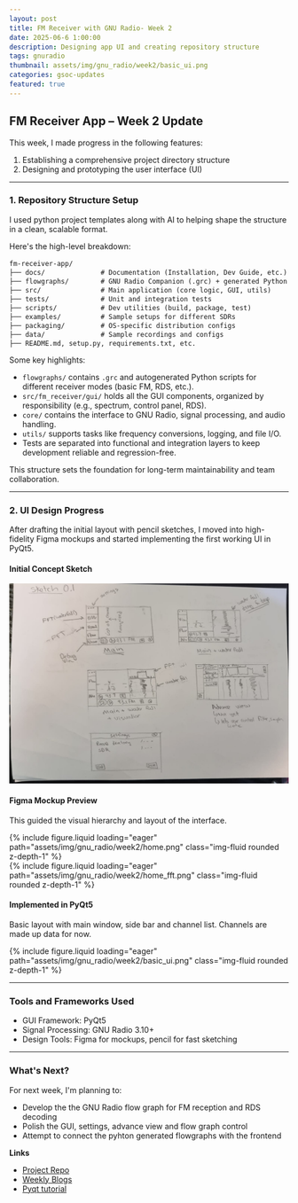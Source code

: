 ```yaml
---
layout: post
title: FM Receiver with GNU Radio- Week 2
date: 2025-06-6 1:00:00
description: Designing app UI and creating repository structure
tags: gnuradio 
thumbnail: assets/img/gnu_radio/week2/basic_ui.png
categories: gsoc-updates
featured: true
---
```


## FM Receiver App – Week 2 Update

This week, I made progress in the following features:

1. Establishing a comprehensive project directory structure  
2. Designing and prototyping the user interface (UI)

---

### 1. Repository Structure Setup

I used python project templates along with AI to helping shape the structure in a clean, scalable format. 

Here's the high-level breakdown:

```
fm-receiver-app/
├── docs/              # Documentation (Installation, Dev Guide, etc.)
├── flowgraphs/        # GNU Radio Companion (.grc) + generated Python
├── src/               # Main application (core logic, GUI, utils)
├── tests/             # Unit and integration tests
├── scripts/           # Dev utilities (build, package, test)
├── examples/          # Sample setups for different SDRs
├── packaging/         # OS-specific distribution configs
├── data/              # Sample recordings and configs
├── README.md, setup.py, requirements.txt, etc.
```

Some key highlights:

- `flowgraphs/` contains `.grc` and autogenerated Python scripts for different receiver modes (basic FM, RDS, etc.).
- `src/fm_receiver/gui/` holds all the GUI components, organized by responsibility (e.g., spectrum, control panel, RDS).
- `core/` contains the interface to GNU Radio, signal processing, and audio handling.
- `utils/` supports tasks like frequency conversions, logging, and file I/O.
- Tests are separated into functional and integration layers to keep development reliable and regression-free.

This structure sets the foundation for long-term maintainability and team collaboration.

---

### 2. UI Design Progress

After drafting the initial layout with pencil sketches, I moved into high-fidelity Figma mockups and started implementing the first working UI in PyQt5. 

#### Initial Concept Sketch
![Pencil Sketch](/assets/img/gnu_radio/week2/sketch.jpeg)

#### Figma Mockup Preview
This guided the visual hierarchy and layout of the interface.

<div class="row">
    <div class="col-sm mt-3 mt-md-0">
        {% include figure.liquid loading="eager" path="assets/img/gnu_radio/week2/home.png" class="img-fluid rounded z-depth-1" %}
    </div>
    <div class="col-sm mt-3 mt-md-0">
        {% include figure.liquid loading="eager" path="assets/img/gnu_radio/week2/home_fft.png" class="img-fluid rounded z-depth-1" %}
    </div>
</div>


#### Implemented in PyQt5

Basic layout with main window, side bar and channel list. Channels are made up data for now.
<div class="row">
    <div class="col-sm mt-3 mt-md-0">
        {% include figure.liquid loading="eager" path="assets/img/gnu_radio/week2/basic_ui.png" class="img-fluid rounded z-depth-1" %}
    </div>
</div>

---

### Tools and Frameworks Used

- GUI Framework: PyQt5  
- Signal Processing: GNU Radio 3.10+  
- Design Tools: Figma for mockups, pencil for fast sketching

---

### What's Next?

For next week, I'm planning to:

- Develop the the GNU Radio flow graph for FM reception and RDS decoding
- Polish the GUI, settings, advance view and flow graph control
- Attempt to connect the pyhton generated flowgraphs with the frontend


**Links**

- [Project Repo](https://github.com/StudHamza/GNU-Radio-FM-App)
- [Weekly Blogs](https://studhamza.github.io/hamza-folio/blog/tag/gnuradio/)
- [Pyqt tutorial](https://www.pythonguis.com/pyqt5-tutorial/)